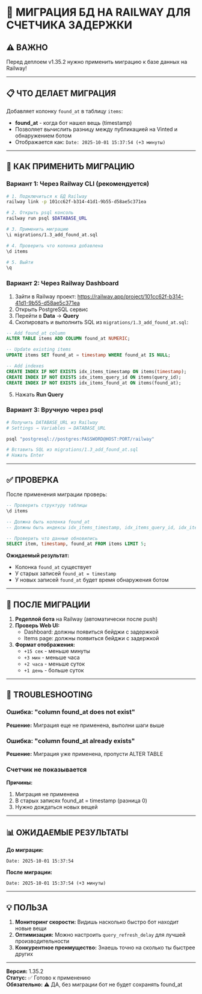 # 🚀 МИГРАЦИЯ БД НА RAILWAY ДЛЯ СЧЕТЧИКА ЗАДЕРЖКИ

## ⚠️ ВАЖНО
Перед деплоем v1.35.2 нужно применить миграцию к базе данных на Railway!

---

## 📋 ЧТО ДЕЛАЕТ МИГРАЦИЯ

Добавляет колонку `found_at` в таблицу `items`:
- **found_at** - когда бот нашел вещь (timestamp)
- Позволяет вычислить разницу между публикацией на Vinted и обнаружением ботом
- Отображается как: `Date: 2025-10-01 15:37:54 (+3 минуты)`

---

## 🔧 КАК ПРИМЕНИТЬ МИГРАЦИЮ

### Вариант 1: Через Railway CLI (рекомендуется)

```bash
# 1. Подключиться к БД Railway
railway link -p 101cc62f-b314-41d1-9b55-d58ae5c371ea

# 2. Открыть psql консоль
railway run psql $DATABASE_URL

# 3. Применить миграцию
\i migrations/1.3_add_found_at.sql

# 4. Проверить что колонка добавлена
\d items

# 5. Выйти
\q
```

### Вариант 2: Через Railway Dashboard

1. Зайти в Railway проект: https://railway.app/project/101cc62f-b314-41d1-9b55-d58ae5c371ea
2. Открыть PostgreSQL сервис
3. Перейти в **Data** → **Query**
4. Скопировать и выполнить SQL из `migrations/1.3_add_found_at.sql`:

```sql
-- Add found_at column
ALTER TABLE items ADD COLUMN found_at NUMERIC;

-- Update existing items
UPDATE items SET found_at = timestamp WHERE found_at IS NULL;

-- Add indexes
CREATE INDEX IF NOT EXISTS idx_items_timestamp ON items(timestamp);
CREATE INDEX IF NOT EXISTS idx_items_query_id ON items(query_id);
CREATE INDEX IF NOT EXISTS idx_items_found_at ON items(found_at);
```

5. Нажать **Run Query**

### Вариант 3: Вручную через psql

```bash
# Получить DATABASE_URL из Railway
# Settings → Variables → DATABASE_URL

psql "postgresql://postgres:PASSWORD@HOST:PORT/railway"

# Вставить SQL из migrations/1.3_add_found_at.sql
# Нажать Enter
```

---

## ✅ ПРОВЕРКА

После применения миграции проверь:

```sql
-- Проверить структуру таблицы
\d items

-- Должна быть колонка found_at
-- Должны быть индексы idx_items_timestamp, idx_items_query_id, idx_items_found_at

-- Проверить что данные обновились
SELECT item, timestamp, found_at FROM items LIMIT 5;
```

**Ожидаемый результат:**
- Колонка `found_at` существует
- У старых записей `found_at = timestamp`
- У новых записей `found_at` будет время обнаружения ботом

---

## 🎯 ПОСЛЕ МИГРАЦИИ

1. **Редеплой бота** на Railway (автоматически после push)
2. **Проверь Web UI:**
   - Dashboard: должны появиться бейджи с задержкой
   - Items page: должны появиться бейджи с задержкой
3. **Формат отображения:**
   - `+15 сек` - меньше минуты
   - `+3 мин` - меньше часа
   - `+2 часа` - меньше суток
   - `+1 день` - больше суток

---

## 🐛 TROUBLESHOOTING

### Ошибка: "column found_at does not exist"
**Решение:** Миграция еще не применена, выполни шаги выше

### Ошибка: "column found_at already exists"
**Решение:** Миграция уже применена, пропусти ALTER TABLE

### Счетчик не показывается
**Причины:**
1. Миграция не применена
2. В старых записях found_at = timestamp (разница 0)
3. Нужно дождаться новых вещей

---

## 📊 ОЖИДАЕМЫЕ РЕЗУЛЬТАТЫ

**До миграции:**
```
Date: 2025-10-01 15:37:54
```

**После миграции:**
```
Date: 2025-10-01 15:37:54 (+3 минуты)
```

---

## 💡 ПОЛЬЗА

1. **Мониторинг скорости:** Видишь насколько быстро бот находит новые вещи
2. **Оптимизация:** Можно настроить `query_refresh_delay` для лучшей производительности
3. **Конкурентное преимущество:** Знаешь точно на сколько ты быстрее других

---

**Версия:** 1.35.2  
**Статус:** ✅ Готово к применению  
**Обязательно:** ⚠️ ДА, без миграции бот не будет сохранять found_at

